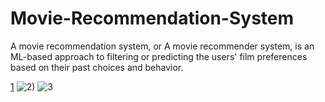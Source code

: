 # Movie-Recommendation-System
A movie recommendation system, or A movie recommender system, is an ML-based approach to filtering or predicting the users' film preferences based on their past choices and behavior.

[1](https://user-images.githubusercontent.com/109910253/183278908-bb622b63-9e22-4021-9407-f24899159465.png)
![2)](https://user-images.githubusercontent.com/109910253/183278911-97a86a6c-a0c2-4a83-a51a-3946fade8380.png)
![3](https://user-images.githubusercontent.com/109910253/183278916-3b9ce6f0-9e50-4818-bccf-cf728c60b50a.png)
